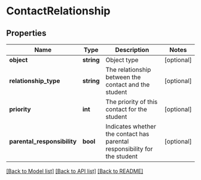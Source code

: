 # ContactRelationship

## Properties
Name | Type | Description | Notes
------------ | ------------- | ------------- | -------------
**object** | **string** | Object type | [optional] 
**relationship_type** | **string** | The relationship between the contact and the student | [optional] 
**priority** | **int** | The priority of this contact for the student | [optional] 
**parental_responsibility** | **bool** | Indicates whether the contact has parental responsibility for the student | [optional] 

[[Back to Model list]](../README.md#documentation-for-models) [[Back to API list]](../README.md#documentation-for-api-endpoints) [[Back to README]](../README.md)


